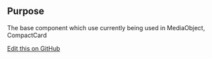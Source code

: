 ## Purpose

The base component which use currently being used in MediaObject, CompactCard

[Edit this on GitHub](https://github.com/wellcomecollection/wellcomecollection.org/edit/main/common/views/components/MediaObjectBase/README.md)
